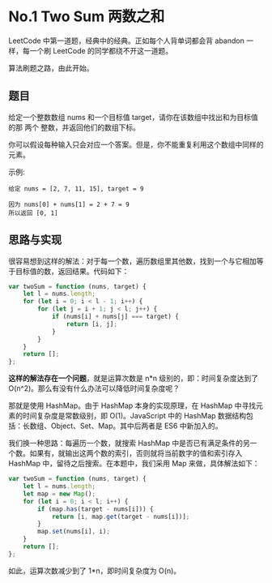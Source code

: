 # No.1 Two Sum 两数之和

LeetCode 中第一道题，经典中的经典。正如每个人背单词都会背 abandon 一样，每一个刷 LeetCode 的同学都绕不开这一道题。

算法刷题之路，由此开始。

## 题目
给定一个整数数组 nums 和一个目标值 target，请你在该数组中找出和为目标值的那 两个 整数，并返回他们的数组下标。

你可以假设每种输入只会对应一个答案。但是，你不能重复利用这个数组中同样的元素。

示例:
```
给定 nums = [2, 7, 11, 15], target = 9

因为 nums[0] + nums[1] = 2 + 7 = 9
所以返回 [0, 1]
```

## 思路与实现

很容易想到这样的解法：对于每一个数，遍历数组里其他数，找到一个与它相加等于目标值的数，返回结果。代码如下：
```javascript
var twoSum = function (nums, target) {
    let l = nums.length;
    for (let i = 0; i < l - 1; i++) {
        for (let j = i + 1; j < l; j++) {
            if (nums[i] + nums[j] === target) {
                return [i, j];
            }
        }
    }
    return [];
};
```
**这样的解法存在一个问题**，就是运算次数是 n*n 级别的，即：时间复杂度达到了 O(n^2)。那么有没有什么办法可以降低时间复杂度呢？

那就是使用 HashMap。由于 HashMap 本身的实现原理，在 HashMap 中寻找元素的时间复杂度是常数级别，即 O(1)。JavaScript 中的 HashMap 数据结构包括：长数组、Object、Set、Map。其中后两者是 ES6 中新加入的。

我们换一种思路：每遍历一个数，就搜索 HashMap 中是否已有满足条件的另一个数。如果有，就输出这两个数的索引，否则就将当前数字的值和索引存入 HashMap 中，留待之后搜索。在本题中，我们采用 Map 来做，具体解法如下：
```javascript
var twoSum = function (nums, target) {
    let l = nums.length;
    let map = new Map();
    for (let i = 0; i < l; i++) {
        if (map.has(target - nums[i])) {
            return [i, map.get(target - nums[i])];
        }
        map.set(nums[i], i);
    }
    return [];
};
```
如此，运算次数减少到了 1*n，即时间复杂度为 O(n)。


